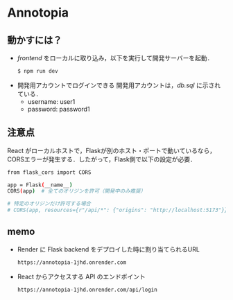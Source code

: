 # Annotopia

## 動かすには？
- *frontend* をローカルに取り込み，以下を実行して開発サーバーを起動．
    ```bash
    $ npm run dev
    ```
- 開発用アカウントでログインできる
    開発用アカウントは，*db.sql* に示されている．
    - username: user1
    - password: password1

## 注意点
React がローカルホストで，Flaskが別のホスト・ポートで動いているなら，CORSエラーが発生する．したがって，Flask側で以下の設定が必要．
```bash
from flask_cors import CORS

app = Flask(__name__)
CORS(app)  # 全てのオリジンを許可（開発中のみ推奨）

# 特定のオリジンだけ許可する場合
# CORS(app, resources={r"/api/*": {"origins": "http://localhost:5173"}})
```

## memo
- Render に Flask backend をデプロイした時に割り当てられるURL
    ```bash
    https://annotopia-1jhd.onrender.com
    ```
- React からアクセスする API のエンドポイント
    ```bash
    https://annotopia-1jhd.onrender.com/api/login
    ```
